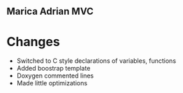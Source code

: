 ## Marica Adrian MVC

# Changes

- Switched to C style declarations of variables, functions
- Added boostrap template
- Doxygen commented lines
- Made little optimizations
  

